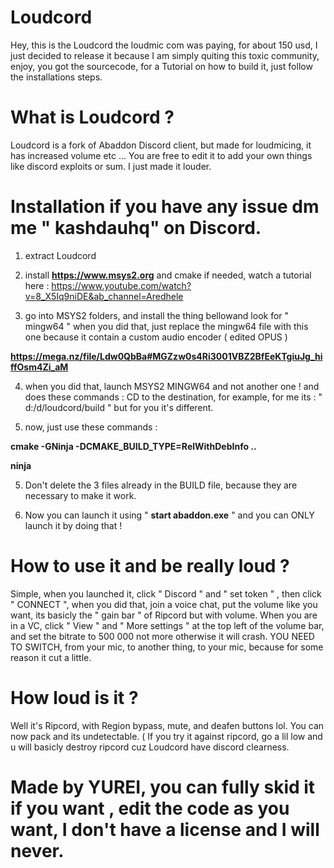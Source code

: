 # Loudcord

Hey, this is the Loudcord the loudmic com was paying, for about 150 usd, I just decided to release it because I am simply quiting this toxic community, enjoy, you got the sourcecode, for a Tutorial on how to build it, just follow the installations steps.

# What is Loudcord ?

Loudcord is a fork of Abaddon Discord client, but made for loudmicing, it has increased volume etc ... You are free to edit it to add your own things like discord exploits or sum. I just made it louder.


# Installation if you have any issue dm me " kashdauhq"  on Discord.

1) extract Loudcord

2) install **https://www.msys2.org** and cmake if needed, watch a tutorial here : https://www.youtube.com/watch?v=8_X5Iq9niDE&ab_channel=Aredhele 
   
3) go into MSYS2 folders, and install the thing bellowand look for " mingw64 " when you did that, just replace the mingw64 file with this one because it contain a custom audio encoder ( edited OPUS )
 
**https://mega.nz/file/Ldw0QbBa#MGZzw0s4Ri3001VBZ2BfEeKTgiuJg_hiffOsm4Zi_aM**
 
4) when you did that, launch MSYS2 MINGW64 and not another one ! and does these commands : CD to the destination, for example, for me its : " d:/d/loudcord/build " but for you it's different.

5) now, just use these commands :
 
**cmake -GNinja -DCMAKE_BUILD_TYPE=RelWithDebInfo ..**
 
**ninja**

5) Don't delete the 3 files already in the BUILD file, because they are necessary to make it work.
  
6) Now you can launch it using " **start abaddon.exe** " and you can ONLY launch it by doing that !

# How to use it and be really loud ?

Simple, when you launched it, click " Discord " and " set token " , then click " CONNECT ", when you did that, join a voice chat, put the volume like you want, its basicly the " gain bar " of Ripcord but with volume.
When you are in a VC, click " View " and " More settings " at the top left of the volume bar, and set the bitrate to 500 000 not more otherwise it will crash. YOU NEED TO SWITCH, from your mic, to another thing, to your mic, because for some reason it cut a little.

# How loud is it ?

Well it's Ripcord, with Region bypass, mute, and deafen buttons lol. You can now pack and its undetectable. ( If you try it against ripcord, go a lil low and u will basicly destroy ripcord cuz Loudcord have discord clearness.

# Made by YUREI, you can fully skid it if you want , edit the code as you want, I don't have a license and I will never.
